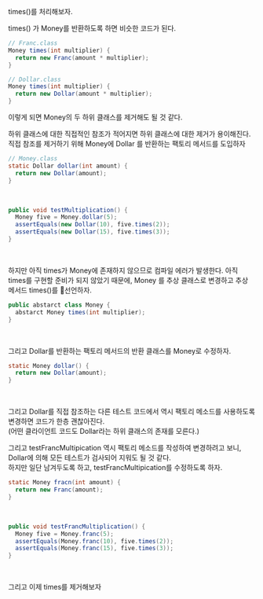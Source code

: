 times()를 처리해보자.

times() 가 Money를 반환하도록 하면 비슷한 코드가 된다.
```java
// Franc.class
Money times(int multiplier) {
  return new Franc(amount * multiplier);
}

// Dollar.class
Money times(int multiplier) {
  return new Dollar(amount * multiplier);
}

```

이렇게 되면 Money의 두 하위 클래스를 제거해도 될 것 같다.

하위 클래스에 대한 직접적인 참조가 적어지면 하위 클래스에 대한 제거가 용이해진다. 직접 참조를 제거하기 위해
Money에 Dollar 를 반환하는 팩토리 메서드를 도입하자

```java
// Money.class
static Dollar dollar(int amount) {
  return new Dollar(amount);
}
```

<br>

```java
public void testMultiplication() {
  Money five = Money.dollar(5);
  assertEquals(new Dollar(10), five.times(2));
  assertEquals(new Dollar(15), five.times(3));
}
```

<br>

하지만 아직 times가 Money에 존재하지 않으므로 컴파일 에러가 발생한다. 
아직 times를 구현할 준비가 되지 않았기 때문에, Money 를 추상 클래스로 변경하고 추상 메서드 times()를 선언하자.  

```java
public abstarct class Money {
  abstarct Money times(int multiplier);
}
```


<br>

그리고 Dollar를 반환하는 팩토리 메서드의 반환 클래스를 Money로 수정하자.
```java
static Money dollar() {
  return new Dollar(amount);
}
```

<br>

그리고 Dollar를 직접 참조하는 다른 테스트 코드에서 역시 팩토리 메소드를 사용하도록 변경하면 코드가 한층 괜찮아진다.  
(어떤 클라이언트 코드도 Dollar라는 하위 클래스의 존재를 모른다.)  

그리고 testFrancMultipication 역시 팩토리 메소드를 작성하여 변경하려고 보니, Dollar에 의해 모든 테스트가 검사되어 지워도 될 것 같다.    
하지만 일단 남겨두도록 하고, testFrancMultipication를 수정하도록 하자.

```java
static Money fracn(int amount) {
  return new Franc(amount);
}
```

<br>


```java
public void testFrancMultiplication() {
  Money five = Money.franc(5);
  assertEquals(Money.franc(10), five.times(2));
  assertEquals(Money.franc(15), five.times(3));
}
```

<br>


그리고 이제 times를 제거해보자



